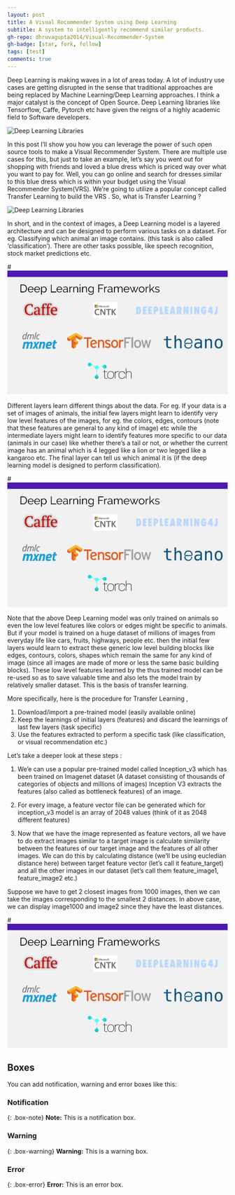```yaml
---
layout: post
title: A Visual Recommender System using Deep Learning
subtitle: A system to intelligently recommend similar products. 
gh-repo: dhruvagupta2014/Visual-Recommender-System
gh-badge: [star, fork, follow]
tags: [test]
comments: true
---
```


Deep Learning is making waves in a lot of areas today. A lot of industry use cases are getting disrupted in the sense that traditional approaches are being replaced by Machine Learning/Deep Learning approaches. I think a major catalyst is the concept of Open Source. Deep Learning libraries like Tensorflow, Caffe, Pytorch etc have given the reigns of a highly academic field to Software developers. 

![Deep Learning Libraries](https://dhruvagupta28jan2020bucket.s3.ap-south-1.amazonaws.com/Github.io/VRS/VRS_1.png)



In this post I’ll show you how you can leverage the power of such open source tools to make a Visual Recommender System. There are multiple use cases for this, but just to take an example, let’s say you went out for shopping with friends and loved a blue dress which is priced way over what you want to pay for. Well, you can go online and search for dresses similar to this blue dress which is within your budget using the Visual Recommender System(VRS). We’re going to utilize a popular concept called Transfer Learning to build the VRS . So, what is Transfer Learning ?

![Deep Learning Libraries](https://dhruvagupta28jan2020bucket.s3.ap-south-1.amazonaws.com/Github.io/VRS/VRS3.png)


In short, and in the context of images, a Deep Learning model is a layered architecture and can be designed to perform various tasks on a dataset. For eg. Classifying which animal an image contains. (this task is also called ‘classification’). There are other tasks possible, like speech recognition, stock market predictions etc. 

#![Deep Learning Libraries](https://github.com/dhruvagupta2014/dhruvagupta2014.github.io/blob/master/img/VRS_1.png)

Different layers learn different things about the data. For eg. If your data is a set of images of animals, the initial few layers might learn to identify very low level features of the images, for eg. the colors, edges, contours (note that these features are general to any kind of image) etc while the intermediate layers might learn to identify features more specific to our data (animals in our case) like whether there’s a tail or not, or whether the current image has an animal which is 4 legged like a lion or two legged like a kangaroo etc. The final layer can tell us which animal it is (if the deep learning model is designed to perform classification).

#![Deep Learning Libraries](https://github.com/dhruvagupta2014/dhruvagupta2014.github.io/blob/master/img/VRS_1.png)

Note that the above Deep Learning model was only trained on animals so even the low level features like colors or edges might be specific to animals. But if your model is trained on a huge dataset of millions of images from everyday life like cars, fruits, highways, people etc. then the initial few layers would learn to extract these generic low level building blocks like edges, contours, colors, shapes which remain the same for any kind of image (since all images are made of more or less the same basic building blocks). These low level features learned by the thus trained model can be re-used so as to save valuable time and also lets the model train by relatively smaller dataset.  This is the basis of transfer learning. 

More specifically, here is the procedure for Transfer Learning , 
1.	Download/import a pre-trained model (easily available online)
2.	Keep the learnings of initial layers (features) and discard the learnings of last few layers (task specific) 
3.	Use the features extracted to perform a specific task (like classification, or visual recommendation etc.)

Let’s take a deeper look at these steps :

1.	We’e can use a popular pre-trained model called Inception_v3 which has been trained on Imagenet dataset (A dataset consisting of thousands of categories of objects and millions of images) Inception V3 extracts the features (also called as bottleneck features) of an image.

2.	For every image, a feature vector file can be generated which for inception_v3 model is an array of 2048 values (think of it as 2048 different features)

3.	Now that we have the image represented as feature vectors, all we have to do extract images similar to a target image is calculate similarity between the features of our target image and the features of all other images. We can do this by calculating distance (we’ll be using eucledian distance here) between target feature vector (let’s call it feature_target) and all the other images in our dataset (let’s call them feature_image1, feature_image2 etc.)

Suppose we have to get 2 closest images from 1000 images, then we can take the images corresponding to the smallest 2 distances. In above case, we can display image1000 and image2 since they have the least distances. 



#![Deep Learning Libraries](https://github.com/dhruvagupta2014/dhruvagupta2014.github.io/blob/master/img/VRS_1.png)







## Boxes
You can add notification, warning and error boxes like this:

### Notification

{: .box-note}
**Note:** This is a notification box.

### Warning

{: .box-warning}
**Warning:** This is a warning box.

### Error

{: .box-error}
**Error:** This is an error box.
